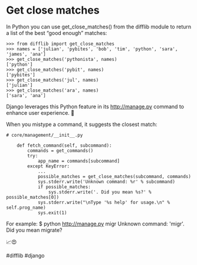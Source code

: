 # Get close matches

In Python you can use get_close_matches() from the difflib module to return a list of the best “good enough” matches:

```
>>> from difflib import get_close_matches
>>> names = ['julian', 'pybites', 'bob', 'tim', 'python', 'sara', 'james', 'ana']
>>> get_close_matches('pythonista', names)
['python']
>>> get_close_matches('pybit', names)
['pybites']
>>> get_close_matches('jul', names)
['julian']
>>> get_close_matches('ara', names)
['sara', 'ana']
```

Django leverages this Python feature in its http://manage.py command to enhance user experience. 🐍

When you mistype a command, it suggests the closest match:

```
# core/management/__init__.py

    def fetch_command(self, subcommand):
        commands = get_commands()
        try:
            app_name = commands[subcommand]
        except KeyError:
            ...
            possible_matches = get_close_matches(subcommand, commands)
            sys.stderr.write('Unknown command: %r' % subcommand)
            if possible_matches:
                sys.stderr.write('. Did you mean %s?' % possible_matches[0])
            sys.stderr.write("\nType '%s help' for usage.\n" % self.prog_name)
            sys.exit(1)
```

For example:
$ python http://manage.py migr
Unknown command: 'migr'. Did you mean migrate?

📈😍

#difflib #django
